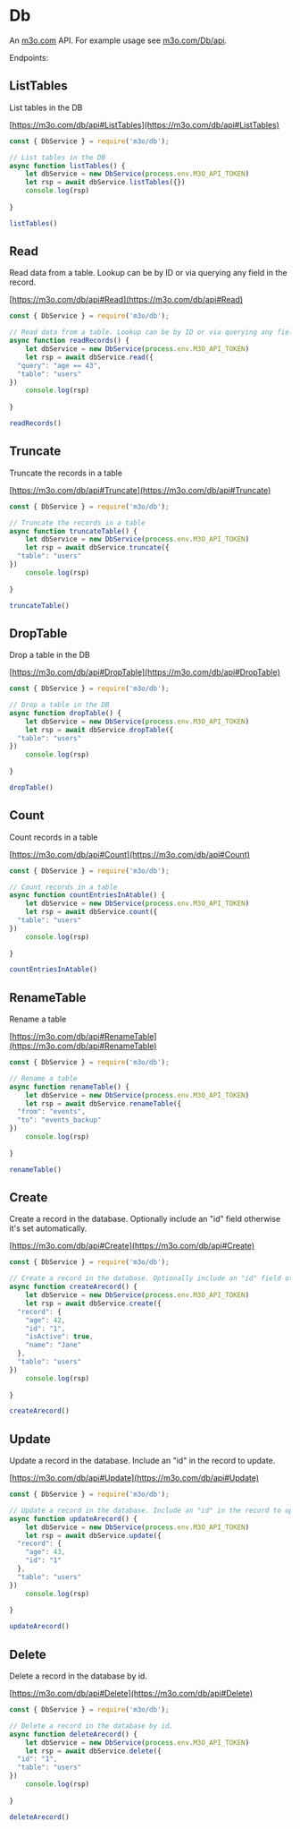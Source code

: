 # Db

An [m3o.com](https://m3o.com) API. For example usage see [m3o.com/Db/api](https://m3o.com/Db/api).

Endpoints:

## ListTables

List tables in the DB


[https://m3o.com/db/api#ListTables](https://m3o.com/db/api#ListTables)

```js
const { DbService } = require('m3o/db');

// List tables in the DB
async function listTables() {
	let dbService = new DbService(process.env.M3O_API_TOKEN)
	let rsp = await dbService.listTables({})
	console.log(rsp)
	
}

listTables()
```
## Read

Read data from a table. Lookup can be by ID or via querying any field in the record.


[https://m3o.com/db/api#Read](https://m3o.com/db/api#Read)

```js
const { DbService } = require('m3o/db');

// Read data from a table. Lookup can be by ID or via querying any field in the record.
async function readRecords() {
	let dbService = new DbService(process.env.M3O_API_TOKEN)
	let rsp = await dbService.read({
  "query": "age == 43",
  "table": "users"
})
	console.log(rsp)
	
}

readRecords()
```
## Truncate

Truncate the records in a table


[https://m3o.com/db/api#Truncate](https://m3o.com/db/api#Truncate)

```js
const { DbService } = require('m3o/db');

// Truncate the records in a table
async function truncateTable() {
	let dbService = new DbService(process.env.M3O_API_TOKEN)
	let rsp = await dbService.truncate({
  "table": "users"
})
	console.log(rsp)
	
}

truncateTable()
```
## DropTable

Drop a table in the DB


[https://m3o.com/db/api#DropTable](https://m3o.com/db/api#DropTable)

```js
const { DbService } = require('m3o/db');

// Drop a table in the DB
async function dropTable() {
	let dbService = new DbService(process.env.M3O_API_TOKEN)
	let rsp = await dbService.dropTable({
  "table": "users"
})
	console.log(rsp)
	
}

dropTable()
```
## Count

Count records in a table


[https://m3o.com/db/api#Count](https://m3o.com/db/api#Count)

```js
const { DbService } = require('m3o/db');

// Count records in a table
async function countEntriesInAtable() {
	let dbService = new DbService(process.env.M3O_API_TOKEN)
	let rsp = await dbService.count({
  "table": "users"
})
	console.log(rsp)
	
}

countEntriesInAtable()
```
## RenameTable

Rename a table


[https://m3o.com/db/api#RenameTable](https://m3o.com/db/api#RenameTable)

```js
const { DbService } = require('m3o/db');

// Rename a table
async function renameTable() {
	let dbService = new DbService(process.env.M3O_API_TOKEN)
	let rsp = await dbService.renameTable({
  "from": "events",
  "to": "events_backup"
})
	console.log(rsp)
	
}

renameTable()
```
## Create

Create a record in the database. Optionally include an "id" field otherwise it's set automatically.


[https://m3o.com/db/api#Create](https://m3o.com/db/api#Create)

```js
const { DbService } = require('m3o/db');

// Create a record in the database. Optionally include an "id" field otherwise it's set automatically.
async function createArecord() {
	let dbService = new DbService(process.env.M3O_API_TOKEN)
	let rsp = await dbService.create({
  "record": {
    "age": 42,
    "id": "1",
    "isActive": true,
    "name": "Jane"
  },
  "table": "users"
})
	console.log(rsp)
	
}

createArecord()
```
## Update

Update a record in the database. Include an "id" in the record to update.


[https://m3o.com/db/api#Update](https://m3o.com/db/api#Update)

```js
const { DbService } = require('m3o/db');

// Update a record in the database. Include an "id" in the record to update.
async function updateArecord() {
	let dbService = new DbService(process.env.M3O_API_TOKEN)
	let rsp = await dbService.update({
  "record": {
    "age": 43,
    "id": "1"
  },
  "table": "users"
})
	console.log(rsp)
	
}

updateArecord()
```
## Delete

Delete a record in the database by id.


[https://m3o.com/db/api#Delete](https://m3o.com/db/api#Delete)

```js
const { DbService } = require('m3o/db');

// Delete a record in the database by id.
async function deleteArecord() {
	let dbService = new DbService(process.env.M3O_API_TOKEN)
	let rsp = await dbService.delete({
  "id": "1",
  "table": "users"
})
	console.log(rsp)
	
}

deleteArecord()
```
